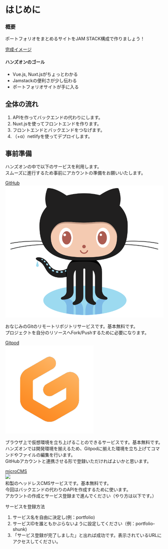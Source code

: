 # はじめに

### 概要

ポートフォリオをまとめるサイトをJAM STACK構成で作りましょう！


[完成イメージ](https://confident-goldwasser-a468fd.netlify.app/)

#### ハンズオンのゴール
* Vue.js, Nuxt.jsがちょっとわかる
* Jamstackの便利さが少し伝わる
* ポートフォリオサイトが手に入る
  

## 全体の流れ
1. APIを作ってバックエンドの代わりにします。
2. Nuxt.jsを使ってフロントエンドを作ります。
3. フロントエンドとバックエンドをつなげます。
4. （+α）netlifyを使ってデプロイします。

## 事前準備

ハンズオンの中で以下のサービスを利用します。\
スムーズに進行するため事前にアカウントの準備をお願いいたします。


[GitHub](https://github.com)\
![](image/octcat.png)

おなじみのGitのリモートリポジトリサービスです。基本無料です。\
プロジェクトを自分のリソースへFork/Pushするために必要になります。

[Gitpod](https://www.gitpod.io)\
![](image/gitpod.png)&#x20;

ブラウザ上で仮想環境を立ち上げることのできるサービスです。基本無料です。\
ハンズオンでは開発環境を揃えるため、Gitpodに揃えた環境を立ち上げてコマンドやファイルの編集を行います。\
GitHubアカウントと連携させる形で登録いただければよいかと思います。

[microCMS](https://microcms.io)\
![](image/microCMS\_logo.png)\
和製のヘッドレスCMSサービスです。基本無料です。\
今回はバックエンドの代わりのAPIを作成するために使います。\
アカウントの作成とサービス登録まで進んでください（やり方は以下です。）

サービスを登録方法

1. サービス名を自由に決定し(例：portfolio)
2. サービスIDを誰ともかぶらないように設定してください（例：portfolio-shunk)
3. 「サービス登録が完了しました」と出れば成功です。表示されているURLにアクセスしてください。


